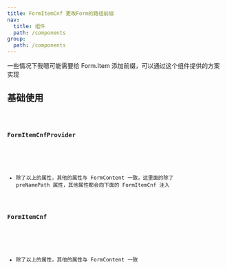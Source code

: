 ```yaml
---
title: FormItemCnf 更改Form的路径前缀
nav:
  title: 组件
  path: /components
group:
  path: /components
---
```


一些情况下我嗯可能需要给 Form.Item 添加前缀，可以通过这个组件提供的方案实现

## 基础使用

<code src='./demos/basic.tsx' />

### FormItemCnfProvider

<API src='./FormItemCnfProvider.tsx' />

- 除了以上的属性，其他的属性与 FormContent 一致，这里面的除了 preNamePath 属性，其他属性都会向下面的 FormItemCnf 注入

### FormItemCnf

<API src='./FormItemCnf.tsx' />

- 除了以上的属性，其他的属性与 FormContent 一致
